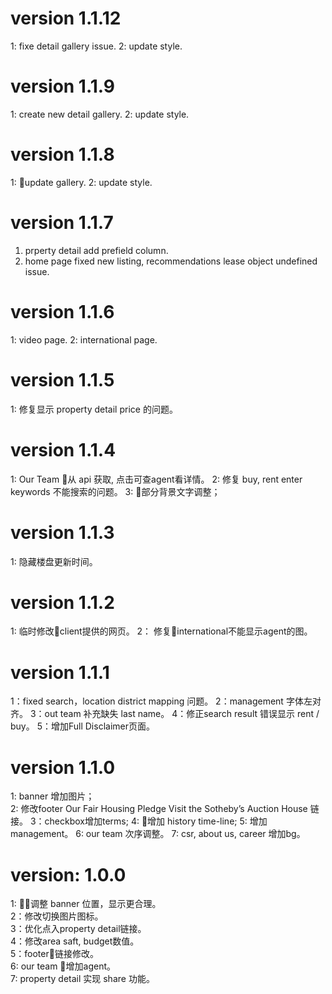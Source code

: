 # version 1.1.12  
1: fixe detail gallery issue.
2: update style.

# version 1.1.9  
1: create new detail gallery.
2: update style. 

# version 1.1.8  
1: update gallery.
2: update style. 

# version 1.1.7  
1. prperty detail add prefield column.
2. home page fixed new listing, recommendations lease object undefined issue.  

# version 1.1.6  
1: video page.
2: international page.

# version 1.1.5  
1: 修复显示 property detail price 的问题。

# version 1.1.4
1: Our Team 从 api 获取, 点击可查agent看详情。
2: 修复 buy, rent enter keywords 不能搜索的问题。
3: 部分背景文字调整；

# version 1.1.3   
1: 隐藏楼盘更新时间。

# version 1.1.2 
1: 临时修改client提供的网页。
2： 修复international不能显示agent的图。

# version 1.1.1
1：fixed search，location district mapping 问题。
2：management 字体左对齐。
3：out team 补充缺失 last name。
4：修正search result 错误显示 rent / buy。
5：增加Full Disclaimer页面。

# version 1.1.0
1: banner 增加图片；  
2: 修改footer Our Fair Housing Pledge Visit the Sotheby’s Auction House 链接。
3：checkbox增加terms;
4: 增加 history time-line;
5: 增加 management。
6: our team 次序调整。
7: csr, about us, career 增加bg。

# version: 1.0.0  
1: 调整 banner 位置，显示更合理。  
2：修改切换图片图标。  
3：优化点入property detail链接。  
4：修改area saft, budget数值。  
5：footer链接修改。  
6: our team 增加agent。  
7: property detail 实现 share 功能。  